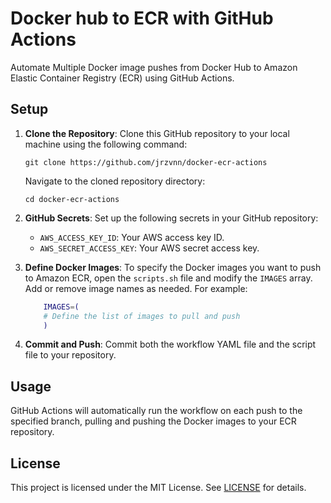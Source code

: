 # Docker hub to ECR with GitHub Actions

Automate Multiple Docker image pushes from Docker Hub to Amazon Elastic Container Registry (ECR) using GitHub Actions.

## Setup

1. **Clone the Repository**:
   Clone this GitHub repository to your local machine using the following command:
     ```shell
     git clone https://github.com/jrzvnn/docker-ecr-actions
     ```
    Navigate to the cloned repository directory:
     ```shell
     cd docker-ecr-actions
     ```

2. **GitHub Secrets**: 
   Set up the following secrets in your GitHub repository:
     - `AWS_ACCESS_KEY_ID`: Your AWS access key ID.
     - `AWS_SECRET_ACCESS_KEY`: Your AWS secret access key.

3. **Define Docker Images**:
   To specify the Docker images you want to push to Amazon ECR, open the `scripts.sh` file and modify the `IMAGES` array. Add or remove image names as needed. For example:
    ```bash
        IMAGES=(
        # Define the list of images to pull and push
        )
    ```

4. **Commit and Push**:
   Commit both the workflow YAML file and the script file to your repository.

## Usage
GitHub Actions will automatically run the workflow on each push to the specified branch, pulling and pushing the Docker images to your ECR repository.

## License
This project is licensed under the MIT License. See [LICENSE](LICENSE) for details.
